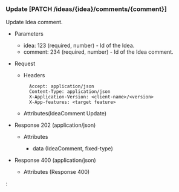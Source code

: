 ### Update [PATCH /ideas/{idea}/comments/{comment}]

Update Idea comment.

+ Parameters
    + idea: 123 (required, number) - Id of the Idea.
    + comment: 234 (required, number) - Id of the Idea comment.

+ Request
    + Headers

            Accept: application/json
            Content-Type: application/json
            X-Application-Version: <client-name>/<version>
            X-App-features: <target feature>
          
    + Attributes(IdeaComment Update)

+ Response 202 (application/json)

    + Attributes
            
        + data (IdeaComment, fixed-type)

+ Response 400 (application/json)
              
    + Attributes (Response 400)

:[](../../error_responses.md)
